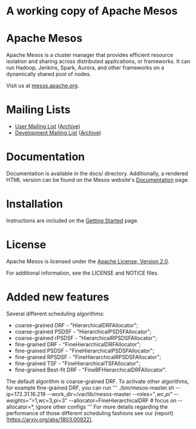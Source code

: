 # A working copy of Apache Mesos

# Apache Mesos

Apache Mesos is a cluster manager that provides efficient resource isolation
and sharing across distributed applications, or frameworks. It can run Hadoop,
Jenkins, Spark, Aurora, and other frameworks on a dynamically shared pool of
nodes.

Visit us at [mesos.apache.org](http://mesos.apache.org).

# Mailing Lists

 * [User Mailing List](mailto:user-subscribe@mesos.apache.org) ([Archive](https://mail-archives.apache.org/mod_mbox/mesos-user/))
 * [Development Mailing List](mailto:dev-subscribe@mesos.apache.org) ([Archive](https://mail-archives.apache.org/mod_mbox/mesos-dev/))

# Documentation

Documentation is available in the docs/ directory. Additionally, a rendered HTML
version can be found on the Mesos website's [Documentation](http://mesos.apache.org/documentation/) page.

# Installation

Instructions are included on the [Getting Started](http://mesos.apache.org/getting-started/) page.

# License

Apache Mesos is licensed under the [Apache License, Version 2.0](http://www.apache.org/licenses/LICENSE-2.0).

For additional information, see the LICENSE and NOTICE files.

# Added new features

Several different scheduling algorithms:
- coarse-grained DRF - "HierarchicalDRFAllocator";
- coarse-grained PSDSF - "HierarchicalPSDSFAllocator";
- coarse-grained rPSDSF - "HierarchicalRPSDSFAllocator";
- fine-grained DRF - "FineHierarchicalDRFAllocator";
- fine-grained PSDSF - "FineHierarchicalPSDSFAllocator";
- fine-grained RPSDSF - "FineHierarchicalRPSDSFAllocator";
- fine-grained TSF - "FineHierarchicalTSFAllocator";
- fine-grained Best-fit DRF - "FineBFHierarchicalDRFAllocator".

The default algorithm is coarse-grained DRF. To activate other algorithms, for example fine-grained DRF, you can run
'''
./bin/mesos-master.sh --ip=172.31.16.219 --work_dir=/var/lib/mesos-master --roles="*,wc,pi" --weights="*=1,wc=3,pi=3" --allocator=FineHierarchicalDRF # focus on --allocator=*, ignore other configs
'''
For more details regarding the performance of those different scheduling fashions see our (report)[https://arxiv.org/abs/1803.00922].
